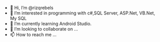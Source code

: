 - 👋 Hi, I’m @rizqrebels
- 👀 I’m interested in programming with c#,SQL Server, ASP.Net, VB.Net, My SQL
- 🌱 I’m currently learning Android Studio.
- 💞️ I’m looking to collaborate on ...
- 📫 How to reach me ...

<!---
rizqrebels/rizqrebels is a ✨ special ✨ repository because its `README.md` (this file) appears on your GitHub profile.
You can click the Preview link to take a look at your changes.
--->
